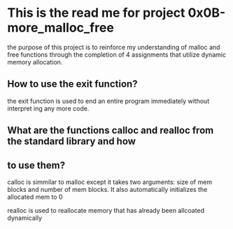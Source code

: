 # This is the read me for project 0x0B-more_malloc_free

the purpose of this project is to reinforce my understanding of malloc and free
functions through the completion of 4 assignments that utilize dynamic memory
allocation.

## How to use the exit function?

the exit function is used to end an entire program immediately without interpret
ing any more code.

## What are the functions calloc and realloc from the standard library and how
## to use them?

calloc is simmilar to malloc except it takes two arguments: size of mem blocks
 and number of mem blocks.  It also automatically initializes the allocated mem
to 0

realloc is used to reallocate memory that has already been allcoated dynamically